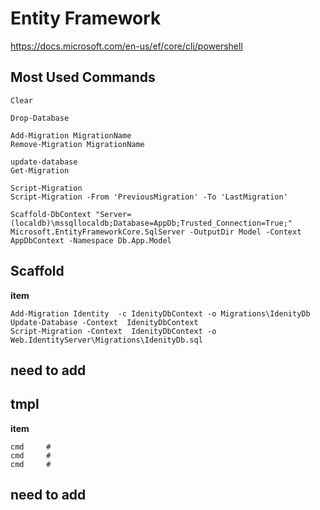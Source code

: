 
# Entity Framework
 https://docs.microsoft.com/en-us/ef/core/cli/powershell
## Most Used Commands
```
Clear

Drop-Database

Add-Migration MigrationName
Remove-Migration MigrationName

update-database
Get-Migration

Script-Migration
Script-Migration -From 'PreviousMigration' -To 'LastMigration'

Scaffold-DbContext "Server=(localdb)\mssqllocaldb;Database=AppDb;Trusted_Connection=True;" Microsoft.EntityFrameworkCore.SqlServer -OutputDir Model -Context AppDbContext -Namespace Db.App.Model
```

## Scaffold
**item**
```
Add-Migration Identity  -c IdenityDbContext -o Migrations\IdenityDb
Update-Database -Context  IdenityDbContext
Script-Migration -Context  IdenityDbContext -o Web.IdentityServer\Migrations\IdenityDb.sql
```
## need to add


## tmpl
**item**
```
cmd     #
cmd     #
cmd     #
```
## need to add
